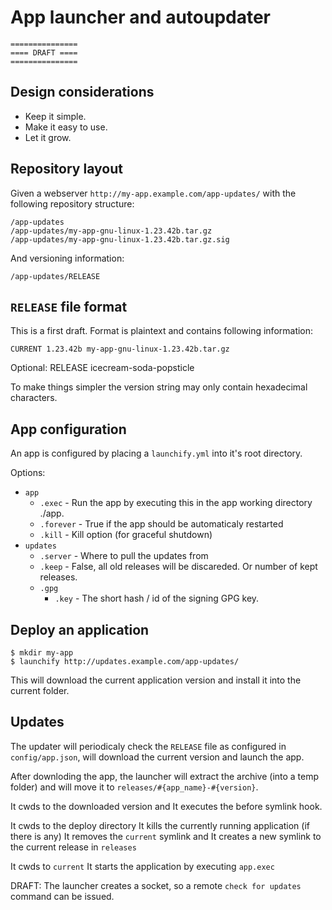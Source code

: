 
# App launcher and autoupdater

    ===============
    ==== DRAFT ====
    ===============

## Design considerations

* Keep it simple.
* Make it easy to use.
* Let it grow.

## Repository layout

Given a webserver `http://my-app.example.com/app-updates/` with the following 
repository structure:

    /app-updates
    /app-updates/my-app-gnu-linux-1.23.42b.tar.gz
    /app-updates/my-app-gnu-linux-1.23.42b.tar.gz.sig

And versioning information:

    /app-updates/RELEASE


## `RELEASE` file format

This is a first draft.
Format is plaintext and contains following information:

    CURRENT 1.23.42b my-app-gnu-linux-1.23.42b.tar.gz
    
Optional:
    RELEASE icecream-soda-popsticle

To make things simpler the version string may only contain 
hexadecimal characters.


## App configuration

An app is configured by placing a `launchify.yml` into it's root directory.

Options:

* `app`
  * `.exec`     - Run the app by executing this in the app working directory ./app.
  * `.forever`  - True if the app should be automaticaly restarted
  * `.kill`     - Kill option (for graceful shutdown)
* `updates`
  * `.server` - Where to pull the updates from
  * `.keep`   - False, all old releases will be discareded. Or number of kept releases.
  * `.gpg`
    * `.key` - The short hash / id of the signing GPG key.

## Deploy an application
    
    $ mkdir my-app
    $ launchify http://updates.example.com/app-updates/
    
This will download the current application version
and install it into the current folder.

## Updates

The updater will periodicaly check the `RELEASE` file as configured
in `config/app.json`, will download the current version
and launch the app.

After downloding the app, the launcher will extract the archive (into 
a temp folder) and will move it to `releases/#{app_name}-#{version}`.

It cwds to the downloaded version and
It executes the before symlink hook.

It cwds to the deploy directory
It kills the currently running application (if there is any)
It removes the `current` symlink and
It creates a new symlink to the current release in `releases`

It cwds to `current`
It starts the application by executing `app.exec`


DRAFT:
The launcher creates a socket, so a remote `check for updates` command
can be issued.





